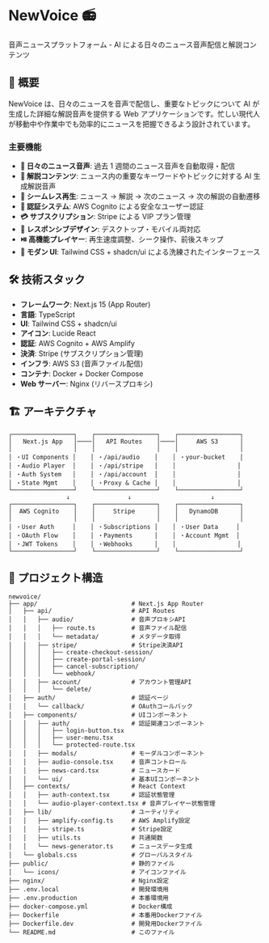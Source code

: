 # NewVoice 📻

音声ニュースプラットフォーム - AI による日々のニュース音声配信と解説コンテンツ

## 🚀 概要

NewVoice は、日々のニュースを音声で配信し、重要なトピックについて AI が生成した詳細な解説音声を提供する Web アプリケーションです。忙しい現代人が移動中や作業中でも効率的にニュースを把握できるよう設計されています。

### 主要機能

- **📰 日々のニュース音声**: 過去 1 週間のニュース音声を自動取得・配信
- **🎯 解説コンテンツ**: ニュース内の重要なキーワードやトピックに対する AI 生成解説音声
- **🎵 シームレス再生**: ニュース → 解説 → 次のニュース → 次の解説の自動遷移
- **🔐 認証システム**: AWS Cognito による安全なユーザー認証
- **💳 サブスクリプション**: Stripe による VIP プラン管理
- **📱 レスポンシブデザイン**: デスクトップ・モバイル両対応
- **⏯️ 高機能プレイヤー**: 再生速度調整、シーク操作、前後スキップ
- **🎨 モダン UI**: Tailwind CSS + shadcn/ui による洗練されたインターフェース

## 🛠️ 技術スタック

- **フレームワーク**: Next.js 15 (App Router)
- **言語**: TypeScript
- **UI**: Tailwind CSS + shadcn/ui
- **アイコン**: Lucide React
- **認証**: AWS Cognito + AWS Amplify
- **決済**: Stripe (サブスクリプション管理)
- **インフラ**: AWS S3 (音声ファイル配信)
- **コンテナ**: Docker + Docker Compose
- **Web サーバー**: Nginx (リバースプロキシ)

## 🏗️ アーキテクチャ

```
┌─────────────────┐    ┌─────────────────┐    ┌─────────────────┐
│   Next.js App   │────│   API Routes    │────│     AWS S3      │
│                 │    │                 │    │                 │
│ ・UI Components │    │ ・/api/audio    │    │ ・your-bucket    │
│ ・Audio Player  │    │ ・/api/stripe   │    │                 │
│ ・Auth System   │    │ ・/api/account  │    │                 │
│ ・State Mgmt    │    │ ・Proxy & Cache │    │                 │
└─────────────────┘    └─────────────────┘    └─────────────────┘
                ↓                ↓                      ↓
┌─────────────────┐    ┌─────────────────┐    ┌─────────────────┐
│  AWS Cognito    │    │     Stripe      │    │   DynamoDB      │
│                 │    │                 │    │                 │
│ ・User Auth     │    │ ・Subscriptions │    │ ・User Data     │
│ ・OAuth Flow    │    │ ・Payments      │    │ ・Account Mgmt  │
│ ・JWT Tokens    │    │ ・Webhooks      │    │                 │
└─────────────────┘    └─────────────────┘    └─────────────────┘
```

## 📁 プロジェクト構造

```
newvoice/
├── app/                          # Next.js App Router
│   ├── api/                      # API Routes
│   │   ├── audio/                # 音声プロキシAPI
│   │   │   ├── route.ts          # 音声ファイル配信
│   │   │   └── metadata/         # メタデータ取得
│   │   ├── stripe/               # Stripe決済API
│   │   │   ├── create-checkout-session/
│   │   │   ├── create-portal-session/
│   │   │   ├── cancel-subscription/
│   │   │   └── webhook/
│   │   ├── account/              # アカウント管理API
│   │   │   └── delete/
│   ├── auth/                     # 認証ページ
│   │   └── callback/             # OAuthコールバック
│   ├── components/               # UIコンポーネント
│   │   ├── auth/                 # 認証関連コンポーネント
│   │   │   ├── login-button.tsx
│   │   │   ├── user-menu.tsx
│   │   │   └── protected-route.tsx
│   │   ├── modals/               # モーダルコンポーネント
│   │   ├── audio-console.tsx     # 音声コントロール
│   │   ├── news-card.tsx         # ニュースカード
│   │   └── ui/                   # 基本UIコンポーネント
│   ├── contexts/                 # React Context
│   │   ├── auth-context.tsx      # 認証状態管理
│   │   └── audio-player-context.tsx # 音声プレイヤー状態管理
│   ├── lib/                      # ユーティリティ
│   │   ├── amplify-config.ts     # AWS Amplify設定
│   │   ├── stripe.ts             # Stripe設定
│   │   ├── utils.ts              # 共通関数
│   │   └── news-generator.ts     # ニュースデータ生成
│   └── globals.css               # グローバルスタイル
├── public/                       # 静的ファイル
│   └── icons/                    # アイコンファイル
├── nginx/                        # Nginx設定
├── .env.local                    # 開発環境用
├── .env.production               # 本番環境用
├── docker-compose.yml            # Docker構成
├── Dockerfile                    # 本番用Dockerファイル
├── Dockerfile.dev                # 開発用Dockerファイル
└── README.md                     # このファイル
```
